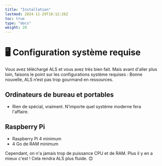 ```yaml
---
title: "Installation"
lastmod: 2024-11-29T10:12:26Z
toc: true
type: "docs"
weight: 20
---
```


# 🖥️ Configuration système requise

Vous avez téléchargé ALS et vous avez très bien fait. Mais avant d'aller plus loin, faisons le point sur les
configurations système requises&nbsp;: Bonne nouvelle, ALS n’est pas trop gourmand en ressources.

## Ordinateurs de bureau et portables
- Rien de spécial, vraiment. N'importe quel système moderne fera l'affaire.

## Raspberry Pi
- Raspberry Pi 4 minimum
- 4 Go de RAM minimum

Cependant, on n'a jamais trop de puissance CPU et de RAM. Plus il y en a mieux c'est ! Cela rendra ALS plus fluide. 😊

